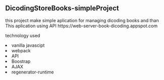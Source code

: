 ## DicodingStoreBooks-simpleProject

<p>this project make simple aplication for managing dicoding books and than This aplication using API https://web-server-book-dicoding.appspot.com </p>
<p>technology used</p>
<li>vanilla javascipt</li>
<li>webpack</li>
<li>API</li>
<li>Boostrap</li>
<li>AJAX</li>
<li>regenerator-runtime</li>
